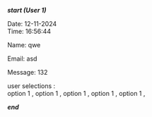 
*****start (User 1)*****

Date: 12-11-2024     
Time: 16:56:44

Name: qwe

  Email: asd

Message: 132


 user selections :    
option 1 ,
option 1 ,
option 1 ,
option 1 ,
option 1 ,

 *****end*****
